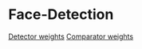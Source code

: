 # Face-Detection
[Detector weights](https://drive.google.com/file/d/1xfRFehbCJmTHJOm8kchiDuXz1wFwAG_Q/view?usp=sharing)
[Comparator weights](https://drive.google.com/file/d/1mQ0isB5quc2x49hP6BiCj4OPzumEB79z/view?usp=sharing)
